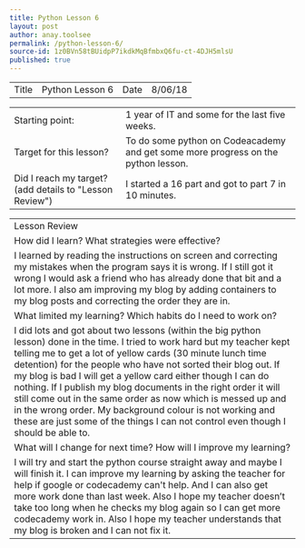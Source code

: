 ```yaml
---
title: Python Lesson 6
layout: post
author: anay.toolsee
permalink: /python-lesson-6/
source-id: 1z0BVn58tBUidpP7ikdkMqBfmbxQ6fu-ct-4DJH5mlsU
published: true
---
```

<table>
  <tr>
    <td>Title</td>
    <td>Python Lesson 6</td>
    <td>Date</td>
    <td>8/06/18</td>
  </tr>
</table>


<table>
  <tr>
    <td>Starting point:</td>
    <td>1 year of IT and some for the last five weeks.</td>
  </tr>
  <tr>
    <td>Target for this lesson?</td>
    <td>To do some python on Codeacademy and get some more progress on the python lesson.</td>
  </tr>
  <tr>
    <td>Did I reach my target? 
(add details to "Lesson Review")</td>
    <td>I started a 16 part and got to part 7 in 10 minutes.</td>
  </tr>
</table>


<table>
  <tr>
    <td>Lesson Review</td>
  </tr>
  <tr>
    <td>How did I learn? What strategies were effective? </td>
  </tr>
  <tr>
    <td>I learned by reading the instructions on screen and correcting my mistakes when the program says it is wrong. If I still got it wrong I would ask a friend who has already done that bit and a lot more. I also  am improving my blog by adding containers to my blog posts and correcting the order they are in.
</td>
  </tr>
  <tr>
    <td>What limited my learning? Which habits do I need to work on?</td>
  </tr>
  <tr>
    <td>I did lots and got about two lessons (within the big python lesson) done in the time. I tried to work hard but my teacher kept telling me to get a lot of yellow cards (30 minute lunch time detention) for the people who have not sorted their blog out. If my blog is bad I will get a yellow card either though I can do nothing. If I publish my blog documents in the right order it will still come out in the same order as now which is messed up and in  the wrong order. My background colour is not working and these are just some of the things I can not control even though I should be able to.
</td>
  </tr>
  <tr>
    <td>What will I change for next time? How will I improve my learning?</td>
  </tr>
  <tr>
    <td>I will try and start the python course straight away and maybe I will finish it. I can improve my learning by asking the teacher for help if google or codecademy can't help. And I can also get more work done than last week. Also I hope my teacher doesn’t take too long when he checks my blog again so I can get more codecademy work in. Also I hope my teacher understands that my blog is broken and I can not fix it.</td>
  </tr>
</table>


